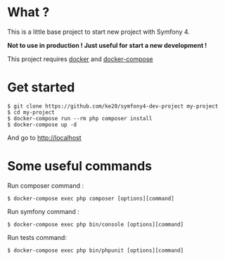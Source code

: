 # What ?

This is a little base project to start new project with Symfony 4.

**Not to use in production ! Just useful for start a new development !**

This project requires [docker](https://www.docker.com/) and [docker-compose](https://docs.docker.com/compose/)

# Get started

```
$ git clone https://github.com/ke20/symfony4-dev-project my-project
$ cd my-project
$ docker-compose run --rm php composer install
$ docker-compose up -d
```

And go to [http://localhost](http://localhost)

# Some useful commands

Run composer command :
```
$ docker-compose exec php composer [options][command]
```

Run symfony command :
```
$ docker-compose exec php bin/console [options][command]
```

Run tests command:
```
$ docker-compose exec php bin/phpunit [options][command]
```
